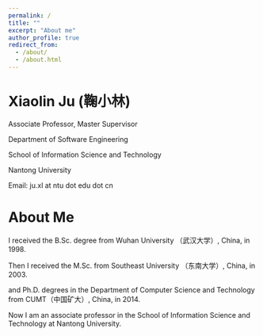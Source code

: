 ```yaml
---
permalink: /
title: ""
excerpt: "About me"
author_profile: true
redirect_from: 
  - /about/
  - /about.html
---
```

Xiaolin Ju (鞠小林)
======
Associate Professor, Master Supervisor

Department of Software Engineering

School of Information Science and Technology 

Nantong University 

Email: ju.xl at ntu dot edu dot cn

About Me
======
I received the B.Sc. degree from Wuhan University （武汉大学）, China, in 1998.

Then I received the M.Sc. from Southeast University （东南大学）, China, in 2003.

and Ph.D. degrees in the Department of Computer Science and Technology from CUMT（中国矿大）, China, in 2014.

Now I am an associate professor in the School of Information Science and Technology at Nantong University.



